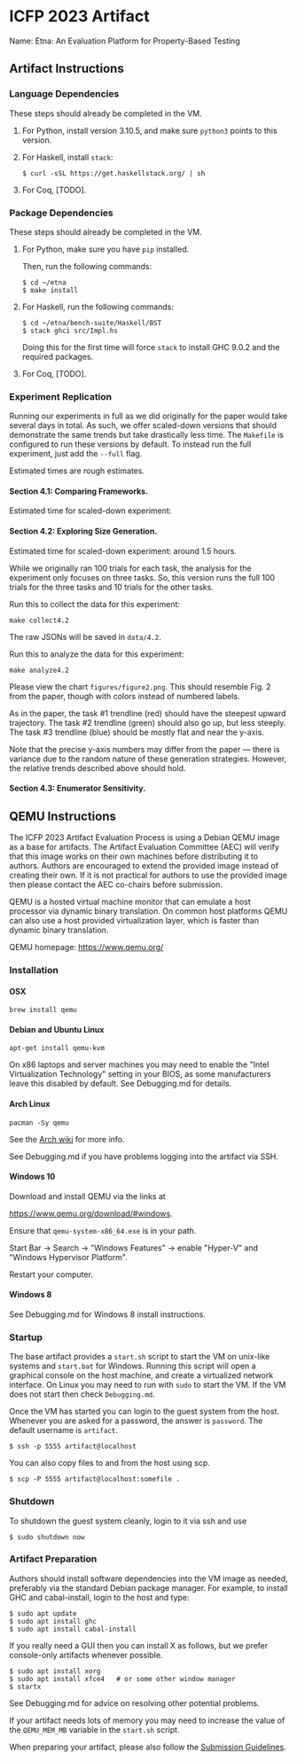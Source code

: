 # ICFP 2023 Artifact

Name:    Etna: An Evaluation Platform for Property-Based Testing

## Artifact Instructions

### Language Dependencies

These steps should already be completed in the VM.

1. For Python, install version 3.10.5, 
   and make sure `python3` points to this version.

2. For Haskell, install `stack`:
   ```
   $ curl -sSL https://get.haskellstack.org/ | sh
   ```

3. For Coq, [TODO].

### Package Dependencies

These steps should already be completed in the VM.

1. For Python, make sure you have `pip` installed.

   Then, run the following commands:
   ```
   $ cd ~/etna
   $ make install
   ```

2. For Haskell, run the following commands:
   ```
   $ cd ~/etna/bench-suite/Haskell/BST
   $ stack ghci src/Impl.hs
   ```

   Doing this for the first time will force `stack` to 
   install GHC 9.0.2 and the required packages.

3. For Coq, [TODO].

### Experiment Replication

Running our experiments in full as we did originally for the paper 
would take several days in total. As such, we offer scaled-down 
versions that should demonstrate the same trends but take drastically 
less time. The `Makefile` is configured to run these versions by default. 
To instead run the full experiment, just add the `--full` flag.

Estimated times are rough estimates.

#### Section 4.1: Comparing Frameworks.

Estimated time for scaled-down experiment:

#### Section 4.2: Exploring Size Generation.

Estimated time for scaled-down experiment: around 1.5 hours.

While we originally ran 100 trials for each task, the analysis for
the experiment only focuses on three tasks. So, this version runs the 
full 100 trials for the three tasks and 10 trials for the other tasks.

Run this to collect the data for this experiment:
```
make collect4.2
```
The raw JSONs will be saved in `data/4.2`.

Run this to analyze the data for this experiment:
```
make analyze4.2
```

Please view the chart `figures/figure2.png`. This should resemble
Fig. 2 from the paper, though with colors instead of numbered labels.

As in the paper, the task #1 trendline (red) should have the steepest
upward trajectory. The task #2 trendline (green) should also go up,
but less steeply. The task #3 trendline (blue) should be mostly flat
and near the y-axis.

Note that the precise y-axis numbers may differ from the paper — there
is variance due to the random nature of these generation strategies. 
However, the relative trends described above should hold.

#### Section 4.3: Enumerator Sensitivity.

## QEMU Instructions

The ICFP 2023 Artifact Evaluation Process is using a Debian QEMU image as a
base for artifacts. The Artifact Evaluation Committee (AEC) will verify that
this image works on their own machines before distributing it to authors.
Authors are encouraged to extend the provided image instead of creating their
own. If it is not practical for authors to use the provided image then please
contact the AEC co-chairs before submission.

QEMU is a hosted virtual machine monitor that can emulate a host processor
via dynamic binary translation. On common host platforms QEMU can also use
a host provided virtualization layer, which is faster than dynamic binary
translation.

QEMU homepage: https://www.qemu.org/

### Installation

#### OSX
``brew install qemu``

#### Debian and Ubuntu Linux
``apt-get install qemu-kvm``

On x86 laptops and server machines you may need to enable the
"Intel Virtualization Technology" setting in your BIOS, as some manufacturers
leave this disabled by default. See Debugging.md for details.

#### Arch Linux

``pacman -Sy qemu``

See the [Arch wiki](https://wiki.archlinux.org/title/QEMU) for more info.

See Debugging.md if you have problems logging into the artifact via SSH.

#### Windows 10

Download and install QEMU via the links at

https://www.qemu.org/download/#windows.

Ensure that `qemu-system-x86_64.exe` is in your path.

Start Bar -> Search -> "Windows Features"
          -> enable "Hyper-V" and "Windows Hypervisor Platform".

Restart your computer.

#### Windows 8

See Debugging.md for Windows 8 install instructions.

### Startup

The base artifact provides a `start.sh` script to start the VM on unix-like
systems and `start.bat` for Windows. Running this script will open a graphical
console on the host machine, and create a virtualized network interface.
On Linux you may need to run with `sudo` to start the VM. If the VM does not
start then check `Debugging.md`.

Once the VM has started you can login to the guest system from the host.
Whenever you are asked for a password, the answer is `password`. The default
username is `artifact`.

```
$ ssh -p 5555 artifact@localhost
```

You can also copy files to and from the host using scp.

```
$ scp -P 5555 artifact@localhost:somefile .
```

### Shutdown

To shutdown the guest system cleanly, login to it via ssh and use

```
$ sudo shutdown now
```

### Artifact Preparation

Authors should install software dependencies into the VM image as needed,
preferably via the standard Debian package manager. For example, to install
GHC and cabal-install, login to the host and type:

```
$ sudo apt update
$ sudo apt install ghc
$ sudo apt install cabal-install
```

If you really need a GUI then you can install X as follows, but we prefer
console-only artifacts whenever possible.

```
$ sudo apt install xorg
$ sudo apt install xfce4   # or some other window manager
$ startx
```

See Debugging.md for advice on resolving other potential problems.

If your artifact needs lots of memory you may need to increase the value
of the `QEMU_MEM_MB` variable in the `start.sh` script.

When preparing your artifact, please also follow the [Submission
Guidelines](https://icfp23.sigplan.org/track/icfp-2023-artifact-evaluation#Submission-Guidelines).
